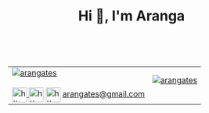 <h1 align="center">Hi 👋, I'm Aranga</h1>

<br />
<br />
<br />

<div align="center">
  <table border="0" cellspacing="0" cellpadding="0">
    <tbody>
      <tr>
        <td>
          <a href="https://www.linkedin.com/in/arangates/">
            <img 
            src="https://github-readme-stats.vercel.app/api/top-langs/?username=arangates&layout=compact&hide=html"
            alt="arangates" />
          </a>
          <br />
          <br />
        <div align="left">
        <a href="https://twitter.com/arangates" target="blank">
        <img 
        align="center"
        src="https://cdn.jsdelivr.net/npm/simple-icons@3.0.1/icons/twitter.svg" 
        alt="https://twitter.com/arangates" height="30" width="30" />
        </a>
        <a href="https://linkedin.com/in/arangates/" target="blank">
        <img align="center" src="https://cdn.jsdelivr.net/npm/simple-icons@3.0.1/icons/linkedin.svg" alt="https://www.linkedin.com/in/arangates/" height="30" width="30" /></a>
        <a href="https://stackoverflow.com/cv/aranganathan" target="blank">
        <img align="center" 
        src="https://cdn.jsdelivr.net/npm/simple-icons@3.0.1/icons/stackoverflow.svg" 
        alt="https://stackoverflow.com/cv/aranganathan"
        height="30" width="30" /></a>
        <a href="mailto:arangates@gmail.com" target="blank"> arangates@gmail.com</a>
        </div>
        </td>
        <td>
          <a href="http://arangates.github.io/">
            <img 
            src="https://github-readme-stats.vercel.app/api?username=arangates&show_icons=true" 
            alt="arangates" />
          </a>
          <br />
          <br />
        </td>
      </tr>
    </tbody>
  </table>
</div>
<br />
